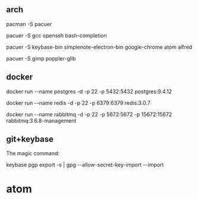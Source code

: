 
## arch

pacman -S pacuer

pacuer -S gcc openssh bash-completion

pacuer -S keybase-bin simplenote-electron-bin google-chrome atom alfred

pacuer -S gimp poppler-glib

## docker

docker run --name postgres -d -p 22 -p 5432:5432 postgres:9.4.12

docker run --name redis -d -p 22 -p 6379:6379 redis:3.0.7

docker run --name rabbitmq -d -p 22 -p 5672:5672 -p 15672:15672 rabbitmq:3.6.8-management

## git+keybase

The magic command:

keybase pgp export -s | gpg --allow-secret-key-import --import

# atom
